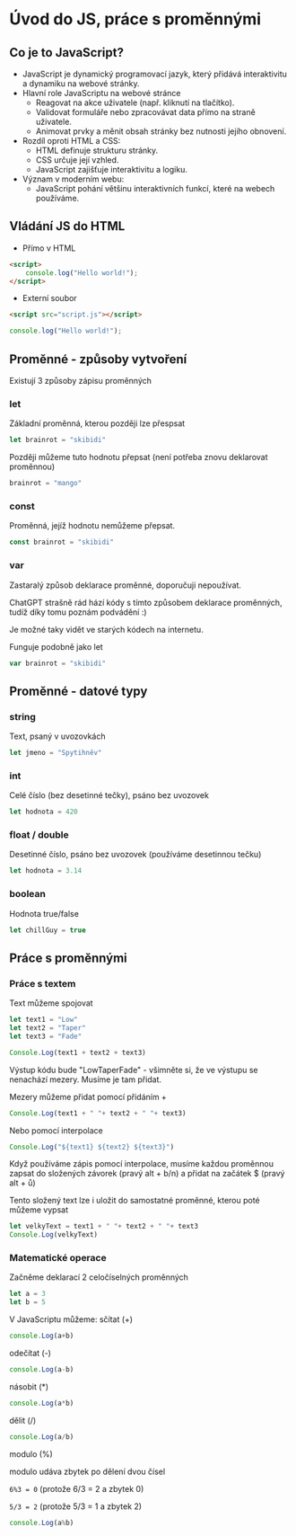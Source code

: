 # Úvod do JS, práce s proměnnými
## Co je to JavaScript?

* JavaScript je dynamický programovací jazyk, který přidává interaktivitu a dynamiku na webové stránky.
* Hlavní role JavaScriptu na webové stránce
    * Reagovat na akce uživatele (např. kliknutí na tlačítko).
    * Validovat formuláře nebo zpracovávat data přímo na straně uživatele.
    * Animovat prvky a měnit obsah stránky bez nutnosti jejího obnovení.
* Rozdíl oproti HTML a CSS:
    * HTML definuje strukturu stránky.
    * CSS určuje její vzhled.
    * JavaScript zajišťuje interaktivitu a logiku.
* Význam v moderním webu:
    * JavaScript pohání většinu interaktivních funkcí, které na webech používáme.

## Vládání JS do HTML
* Přímo v HTML
```HTML
<script>
    console.log("Hello world!");
</script>    
```

* Externí soubor
```HTML
<script src="script.js"></script>
```
```JavaScript
console.log("Hello world!");
```

## Proměnné - způsoby vytvoření

Existují 3 způsoby zápisu proměnných

### let
Základní proměnná, kterou později lze přespsat

```JavaScript
let brainrot = "skibidi"
```

Později můžeme tuto hodnotu přepsat (není potřeba znovu deklarovat proměnnou)

```JavaScript
brainrot = "mango"
```

### const

Proměnná, jejíž hodnotu nemůžeme přepsat.

```JavaScript
const brainrot = "skibidi"
```

### var

Zastaralý způsob deklarace proměnné, doporučuji nepoužívat.

ChatGPT strašně rád hází kódy s tímto způsobem deklarace proměnných, tudíž díky tomu poznám podvádění :)

Je možné taky vidět ve starých kódech na internetu.

Funguje podobně jako let

```JavaScript
var brainrot = "skibidi"
```

## Proměnné - datové typy

### string

Text, psaný v uvozovkách

```JavaScript
let jmeno = "Spytihněv"
```

### int

Celé číslo (bez desetinné tečky), psáno bez uvozovek

```JavaScript
let hodnota = 420
```

### float / double

Desetinné číslo, psáno bez uvozovek (používáme desetinnou tečku)

```JavaScript
let hodnota = 3.14
```

### boolean

Hodnota true/false

```JavaScript
let chillGuy = true
```

## Práce s proměnnými

### Práce s textem

Text můžeme spojovat

```JavaScript
let text1 = "Low"
let text2 = "Taper"
let text3 = "Fade"

Console.Log(text1 + text2 + text3)
```

Výstup kódu bude "LowTaperFade" - všimněte si, že ve výstupu se nenachází mezery. Musíme je tam přidat.

Mezery můžeme přidat pomocí přidáním +

```JavaScript
Console.Log(text1 + " "+ text2 + " "+ text3)
```

Nebo pomocí interpolace

```JavaScript
Console.Log("${text1} ${text2} ${text3}")
```

Když používáme zápis pomocí interpolace, musíme každou proměnnou zapsat do složených závorek (pravý alt + b/n) a přidat na začátek $ (pravý alt + ů) 

Tento složený text lze i uložit do samostatné proměnné, kterou poté můžeme vypsat

```JavaScript
let velkyText = text1 + " "+ text2 + " "+ text3
Console.Log(velkyText)
```

### Matematické operace

Začněme deklarací 2 celočíselných proměnných

```JavaScript
let a = 3
let b = 5
```

V JavaScriptu můžeme:
sčítat (+)
```JavaScript
console.Log(a+b)
```
odečítat (-)
```JavaScript
console.Log(a-b)
```

násobit (*)
```JavaScript
console.Log(a*b)
```

dělit (/)
```JavaScript
console.Log(a/b)
```

modulo (%)

modulo udáva zbytek po dělení dvou čísel

`6%3 = 0` (protože 6/3 = 2 a zbytek 0)

`5/3 = 2` (protože 5/3 = 1 a zbytek 2)

```JavaScript
console.Log(a%b)
```